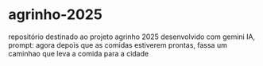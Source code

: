 # agrinho-2025
repositório destinado ao projeto agrinho 2025
desenvolvido com gemini IA, prompt: agora depois que as comidas estiverem prontas, fassa um caminhao que leva a comida para a cidade
